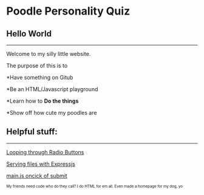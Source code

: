 # Poodle Personality Quiz
## Hello World
---
Welcome to my silly little website.

The purpose of this is to

*Have something on Gitub

*Be an HTML/Javascript playground

*Learn how to **Do the things**

*Show off how cute my poodles are

## Helpful stuff: 
---
[Looping through Radio Buttons](http://jsfiddle.net/Xxxd3/610/)

[Serving files with Expressjs](https://expressjs.com/en/starter/static-files.html)

[main.js oncick of submit](https://www.youtube.com/watch?v=C7NsIRhoWuE)

<sub><sup> My friends need code who do they call? I do HTML for em all. Even made a homepage for my dog, yo </sup></sub>